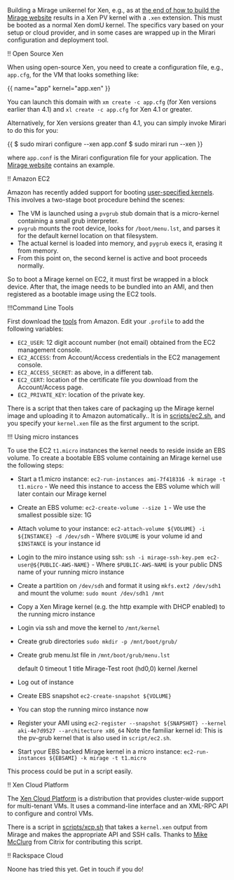 Building a Mirage unikernel for Xen, e.g., as at [the end of how to build the Mirage website](/wiki/mirage-www) results in a Xen PV kernel with a `.xen` extension. This must be booted as a normal Xen domU kernel. The specifics vary based on your setup or cloud provider, and in some cases are wrapped up in the Mirari configuration and deployment tool.

!! Open Source Xen

When using open-source Xen, you need to create a configuration file, e.g., `app.cfg`, for the VM that looks something like:

{{
    name="app"
    kernel="app.xen"
}}

You can launch this domain with `xm create -c app.cfg` (for Xen versions earlier than 4.1) and `xl create -c app.cfg` for Xen 4.1 or greater.

Alternatively, for Xen versions greater than 4.1, you can simply invoke Mirari to do this for you:

{{
    $ sudo mirari configure --xen app.conf
    $ sudo mirari run --xen
}}

where `app.conf` is the Mirari configuration file for your application. The [Mirage website](/wiki/mirage-www) contains an example.

!! Amazon EC2

Amazon has recently added support for booting [user-specified kernels](http://ec2-downloads.s3.amazonaws.com/user_specified_kernels.pdf). This involves a two-stage boot procedure behind the scenes:

* The VM is launched using a `pvgrub` stub domain that is a micro-kernel containing a small grub interpreter.
* `pvgrub` mounts the root device, looks for `/boot/menu.lst`, and parses it for the default kernel location on that filesystem.
* The actual kernel is loaded into memory, and `pygrub` execs it, erasing it from memory.
* From this point on, the second kernel is active and boot proceeds normally.

So to boot a Mirage kernel on EC2, it must first be wrapped in a block device. After that, the image needs to be bundled into an AMI, and then registered as a bootable image using the EC2 tools.

!!!Command Line Tools

First download the [tools](http://s3.amazonaws.com/ec2-downloads/ec2-ami-tools.zip) from Amazon.
Edit your `.profile` to add the following variables:

* `EC2_USER`: 12 digit account number (not email) obtained from the EC2 management console.
* `EC2_ACCESS`: from Account/Access credentials in the EC2 management console.
* `EC2_ACCESS_SECRET`: as above, in a different tab.
* `EC2_CERT`: location of the certificate file you download from the Account/Access page.
* `EC2_PRIVATE_KEY`: location of the private key.

There is a script that then takes care of packaging up the Mirage kernel image and uploading it to Amazon automatically..
It is in [scripts/ec2.sh](https://github.com/avsm/mirage/tree/master/scripts/ec2.sh), and you specify your `kernel.xen` file as the first argument to the script.

!!! Using micro instances

To use the EC2 `t1.micro` instances the kernel needs to reside inside an EBS volume. To create a bootable EBS volume containing an Mirage kernel use the following steps:

* Start a t1.micro instance: `ec2-run-instances ami-7f418316 -k mirage -t t1.micro` - We need this instance to access the EBS volume which will later contain our Mirage kernel
* Create an EBS volume: `ec2-create-volume --size 1` - We use the smallest possible size: 1G
* Attach volume to your instance: `ec2-attach-volume ${VOLUME} -i ${INSTANCE} -d /dev/sdh` - Where `$VOLUME` is your volume id and `$INSTANCE` is your instance id
* Login to the miro instance using ssh: `ssh -i mirage-ssh-key.pem ec2-user@${PUBLIC-AWS-NAME}` - Where `$PUBLIC-AWS-NAME` is your public DNS name of your running micro instance
* Create a partition on `/dev/sdh` and format it using `mkfs.ext2 /dev/sdh1` and mount the volume: `sudo mount /dev/sdh1 /mnt`
* Copy a Xen Mirage kernel (e.g. the http example with DHCP enabled) to the running micro instance
* Login via ssh and move the kernel to `/mnt/kernel`
* Create grub directories `sudo mkdir -p /mnt/boot/grub/`
* Create grub menu.lst file in `/mnt/boot/grub/menu.lst`

    default 0
    timeout 1
    title Mirage-Test
         root (hd0,0)
         kernel /kernel 

* Log out of instance
* Create EBS snapshot `ec2-create-snapshot ${VOLUME}`
* You can stop the running mirco instance now
* Register your AMI using `ec2-register --snapshot ${SNAPSHOT} --kernel aki-4e7d9527 --architecture x86_64` Note the familiar kernel id: This is the pv-grub kernel that is also used in `script/ec2.sh`.
* Start your EBS backed Mirage kernel in a micro instance: `ec2-run-instances ${EBSAMI} -k mirage -t t1.micro`

This process could be put in a script easily. 

!! Xen Cloud Platform

The [Xen Cloud Platform](http://www.xen.org/products/cloudxen.html) is a distribution that provides cluster-wide support for multi-tenant VMs. It uses a command-line interface and an XML-RPC API to configure and control VMs.

There is a script in [scripts/xcp.sh](https://github.com/avsm/mirage/tree/master/scripts/xcp.sh) that takes a `kernel.xen` output from Mirage and makes the appropriate API and SSH calls. Thanks to [Mike McClurg](https://twitter.com/mcclurmc) from Citrix for contributing this script.

!! Rackspace Cloud

Noone has tried this yet. Get in touch if you do!

